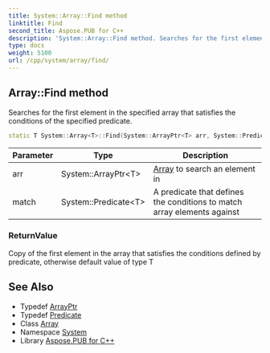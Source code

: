 ```yaml
---
title: System::Array::Find method
linktitle: Find
second_title: Aspose.PUB for C++
description: 'System::Array::Find method. Searches for the first element in the specified array that satisfies the conditions of the specified predicate in C++.'
type: docs
weight: 5100
url: /cpp/system/array/find/
---
```

## Array::Find method


Searches for the first element in the specified array that satisfies the conditions of the specified predicate.

```cpp
static T System::Array<T>::Find(System::ArrayPtr<T> arr, System::Predicate<T> match)
```


| Parameter | Type | Description |
| --- | --- | --- |
| arr | System::ArrayPtr\<T\> | [Array](../) to search an element in |
| match | System::Predicate\<T\> | A predicate that defines the conditions to match array elements against |

### ReturnValue

Copy of the first element in the array that satisfies the conditions defined by predicate, otherwise default value of type T

## See Also

* Typedef [ArrayPtr](../../arrayptr/)
* Typedef [Predicate](../../predicate/)
* Class [Array](../)
* Namespace [System](../../)
* Library [Aspose.PUB for C++](../../../)

